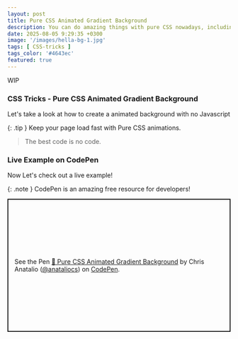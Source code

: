 ```yaml
---
layout: post
title: Pure CSS Animated Gradient Background
description: You can do amazing things with pure CSS nowadays, including animations without any Javascript.
date: 2025-08-05 9:29:35 +0300
image: '/images/hella-bg-1.jpg'
tags: [ CSS-tricks ]
tags_color: '#4643ec'
featured: true
---
```


WIP

### CSS Tricks - Pure CSS Animated Gradient Background

Let's take a look at how to create a animated background with no Javascript

{: .tip }
Keep your page load fast with Pure CSS animations.

> The best code is no code.

### Live Example on CodePen

Now Let's check out a live example!

{: .note }
CodePen is an amazing free resource for developers!

<p class="codepen" data-height="300" data-theme-id="dark" data-default-tab="html,result" data-slug-hash="KwdWQqB" data-pen-title="🌈 Pure CSS Animated Gradient Background" data-user="anataliocs" style="height: 300px; box-sizing: border-box; display: flex; align-items: center; justify-content: center; border: 2px solid; margin: 1em 0; padding: 1em;">
  <span>See the Pen <a href="https://codepen.io/anataliocs/pen/KwdWQqB">
  🌈 Pure CSS Animated Gradient Background</a> by Chris Anatalio (<a href="https://codepen.io/anataliocs">@anataliocs</a>)
  on <a href="https://codepen.io">CodePen</a>.</span>
</p>
<script async src="https://public.codepenassets.com/embed/index.js"></script>

